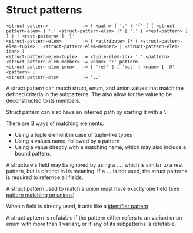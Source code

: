 # Struct patterns
```
<struct-pattern>             := ( <path> | '.' ) '{' [ ( <struct-pattern-elem> { ',' <struct-pattern-elem> }* [ ',' [ <rest-pattern> ] ] ) | <rest-pattern> ] '}'
<struct-pattern-elem>        := { <attribute> }* ( <struct-pattern-elem-tuple> | <struct-pattern-elem-member> | <struct-pattern-elem-iden> )
<struct-pattern-elem-tuple>  := <tuple-elem-idx> ':' <pattern>
<struct-pattern-elem-member> := <name> ':' pattern
<struct-pattern-elem-iden>   := [ 'ref' ] [ 'mut' ] <name> [ '@' <pattern> ]
<struct-pattern-etc>         := '..'
```

A struct pattern can match struct, enum, and union values that match the defined criteria in the subpatterns.
The also allow for the value to be deconstructed to its members.

Struct pattern can also have an inferred path by starting it with a '.'

There are 3 ways of matching elements:
- Using a tuple element in case of tuple-like types
- Using a values name, followed by a pattern
- Using a value directly with a matching name, which may also include a bound pattern.

A structure's field may be ignored by using a `..`, which is similar to a rest pattern, but is distinct in its meaning.
If a `..` is not used, the struct patterns is required to refernce all fields.

A struct pattern used to match a union must have exactly one field (see [pattern matching on unions])

When a field is directly used, it acts like a [identifier pattern].

A struct apttern is refutable if the pattern either refers to an variant or an enum with more than 1 variant, or if any of its subpatterns is refutable.



[identifier pattern]:         ./identifier-patterns.md
[pattern matching on unions]: ../type-system/types/union-types.md#pattern-matching-on-unions-